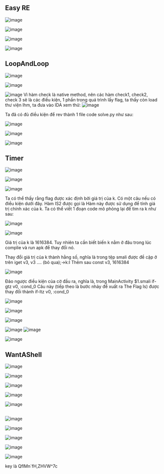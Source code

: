 ## Easy RE



![image](https://user-images.githubusercontent.com/77602549/171031052-21c497ea-5213-4bb2-a756-689558d0b3cb.png)


![image](https://user-images.githubusercontent.com/77602549/171032491-ce483dd4-2c5a-480a-a0b1-524ddc75a208.png)


![image](https://user-images.githubusercontent.com/77602549/171032931-a4ca839b-46e5-4e0d-b807-e02f3b558a50.png)


![image](https://user-images.githubusercontent.com/77602549/171034525-228935b8-c0f0-4f3d-b1c6-669f176020d8.png)

## LoopAndLoop

![image](https://user-images.githubusercontent.com/77602549/171035225-5454473c-8897-4a02-8a01-26f16f7302de.png)

![image](https://user-images.githubusercontent.com/77602549/171035292-60524fd0-6993-4013-a326-3ffa35f1c1dc.png)

![image](https://user-images.githubusercontent.com/77602549/171035356-1c8aae8e-3eb7-4b34-93d6-0136158565e0.png)
Vì hàm check là native method, nên các hàm check1, check2, check 3 sẽ là các điều kiện, 1 phần trong quá trình lấy flag, ta thấy còn load thư viện lhm, ta đưa vào IDA xem thử:
![image](https://user-images.githubusercontent.com/77602549/171035671-ad10a86f-7785-43ab-ad16-3fb7722f9e23.png)

Ta đã có đủ điều kiện để rev thành 1 file  code solve.py như sau:

![image](https://user-images.githubusercontent.com/77602549/171037207-54c6f063-dca9-4cab-973c-d49b429178f7.png)


![image](https://user-images.githubusercontent.com/77602549/171037174-69698851-b324-4ef0-adbd-50fc04e844ae.png)

![image](https://user-images.githubusercontent.com/77602549/171037153-3ffa3f20-9c72-4f12-9de3-71d42b7caeae.png)


## Timer

![image](https://user-images.githubusercontent.com/77602549/171037459-45274a24-f2f0-4549-9a98-4873814f9928.png)

![image](https://user-images.githubusercontent.com/77602549/171038497-9018b367-e5d2-47e1-a7fa-5876d0b90d73.png)

![image](https://user-images.githubusercontent.com/77602549/171040548-874a86ed-c5c4-4c61-b4f2-a734f835eb5b.png)

Ta có thể thấy rằng flag được xác định bởi giá trị của k. Có một câu nếu có điều kiện dưới đây. Hàm IS2
được gọi là Hàm này được sử dụng để tính giá trị chính xác của k. Ta có thể viết 1 đoạn code mô phỏng lại để tìm ra k như sau:

![image](https://user-images.githubusercontent.com/77602549/171043548-fde4befe-6378-43b1-8e4d-3eac16086e85.png)


![image](https://user-images.githubusercontent.com/77602549/171043510-6dbaedfe-a466-4c5b-b115-34c91e3bfc52.png)

Giá trị của k là 1616384. Tuy nhiên ta cần biết biến k nằm ở đâu trong lúc complie và run apk để thay đổi nó. 

Thay đổi giá trị của k thành hằng số, nghĩa là trong tệp smali được đề cập ở trên
iget v3, v3 .... (bỏ qua);->k:I
Thêm sau
const v3, 1616384

![image](https://user-images.githubusercontent.com/77602549/171141365-6de617e1-56e1-426d-b88f-886d66f6da32.png)


Đảo ngược điều kiện của cờ đầu ra, nghĩa là, trong MainActivity $1.smali
if-gtz v0, :cond_0
Câu này (tiếp theo là bước nhảy để xuất ra The Flag Is) được thay đổi thành
if-ltz v0, :cond_0


![image](https://user-images.githubusercontent.com/77602549/171141540-67c4e2e8-29aa-4ae1-9030-66ab40f99aab.png)



![image](https://user-images.githubusercontent.com/77602549/171141687-13db268d-d15f-44e2-9c80-74391c8d79e1.png)


![image](https://user-images.githubusercontent.com/77602549/171142215-da2ff46b-d6bf-4eec-aa4a-630c001d020e.png)

![image](https://user-images.githubusercontent.com/77602549/171143258-a8bf817c-cfbb-4fd6-9374-ed12d3b0882d.png)
![image](https://user-images.githubusercontent.com/77602549/171143299-b2dc41f8-ffaa-4f1a-aa39-bfc4961183b0.png)



![image](https://user-images.githubusercontent.com/77602549/171144196-3faddb32-352b-422c-b4cf-a221b8321a9b.png)

## WantAShell

![image](https://user-images.githubusercontent.com/77602549/171144441-7563d46a-5f6b-43ed-a07d-30c987880fe7.png)


![image](https://user-images.githubusercontent.com/77602549/171144805-4b302b9e-f89a-40bf-89bd-60c7be9e8d17.png)


![image](https://user-images.githubusercontent.com/77602549/171217668-a07a718e-cdf0-4df5-932c-139b40c53ff1.png)


![image](https://user-images.githubusercontent.com/77602549/171217690-69fe2d6e-adfc-4a87-9b24-831e564d147f.png)


![image](https://user-images.githubusercontent.com/77602549/171217874-0bf69db2-ede2-4e4a-9407-f68f96906ac1.png)



## 

![image](https://user-images.githubusercontent.com/77602549/171229805-2ff6e6eb-e6bf-407d-8cc3-ae52115192b3.png)


![image](https://user-images.githubusercontent.com/77602549/171229901-7327a0e0-2e4f-4195-9fad-ba4ce8c11522.png)


![image](https://user-images.githubusercontent.com/77602549/171229946-94d2b443-c28d-4983-8439-7191dcdcba2e.png)

![image](https://user-images.githubusercontent.com/77602549/171230008-0c004f03-22ac-47aa-9486-98954be910ec.png)

![image](https://user-images.githubusercontent.com/77602549/171230304-8b073693-0cc4-4415-a66e-f7e670b3255b.png)


key là QflMn`fH,ZHVW^7c 



